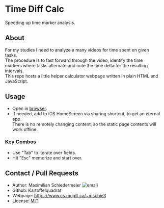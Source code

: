 # Time Diff Calc

Speeding up time marker analysis.

## About

For my studies I need to analyze a many videos for time spent on given tasks.  
The procedure is to fast forward through the video, identify the time markers where tasks alternate and note the time delta for the resulting intervals.  
This repo hosts a little helper calculator webpage written in plain HTML and JavaScript.


## Usage

 * Open in [browser](https://kartoffelquadrat.github.io/TimeDiffCalc/).   
 * If needed, add to iOS HomeScreen via sharing shortcut, to get an eternal app.  
There is no remotely changing content, so the static page contents will work offline.

### Key Combos

 * Use "Tab" to iterate over fields.
 * Hit "Esc" memorize and start over.

## Contact / Pull Requests

 * Author: Maximilian Schiedermeier ![email](email.png)
 * Github: Kartoffelquadrat
 * Webpage: https://www.cs.mcgill.ca/~mschie3
 * License: [MIT](https://opensource.org/licenses/MIT)
